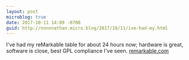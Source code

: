```yaml
---
layout: post
microblog: true
date: 2017-10-11 14:09 -0700
guid: http://nnnnnathan.micro.blog/2017/10/11/ive-had-my.html
---
```

I've had my reMarkable table for about 24 hours now; hardware is great, software is close, best GPL compliance I've seen. [remarkable.com](http://remarkable.com)
